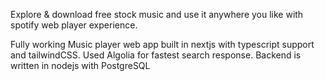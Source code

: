 Explore & download free stock music and use it anywhere you like with spotify web player experience.

Fully working Music player web app built in nextjs with typescript support and tailwindCSS. Used Algolia for fastest search response. Backend is written in nodejs with PostgreSQL
